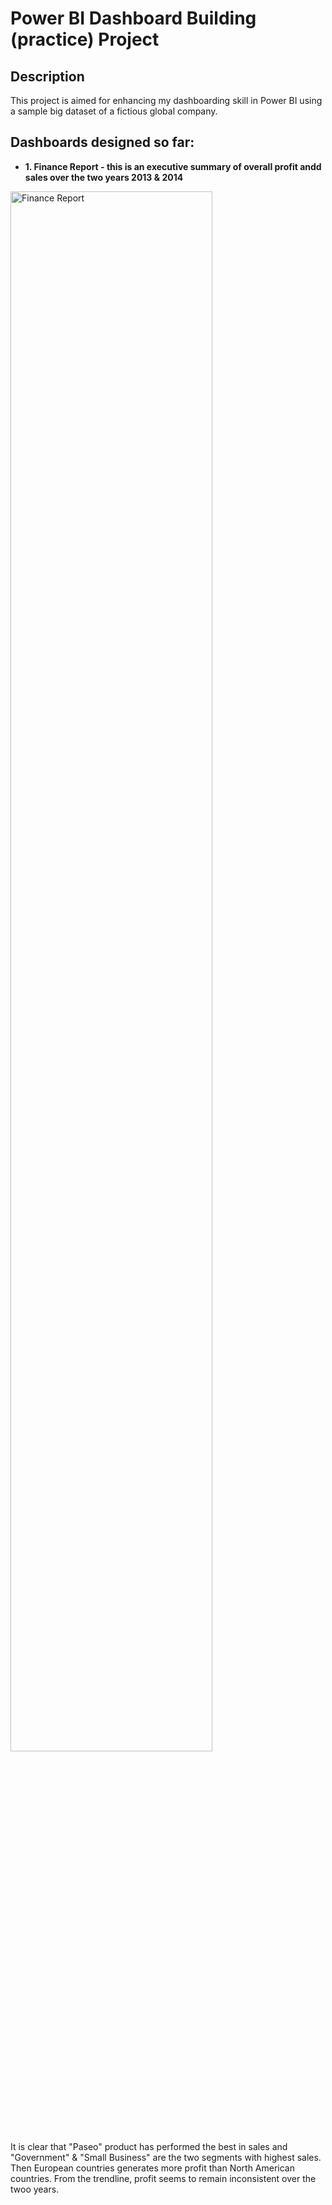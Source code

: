 
<h1> Power BI Dashboard Building (practice) Project </h1>

<h2>Description</h2>
This project is aimed for enhancing my dashboarding skill in Power BI using a sample big dataset of a fictious global company.
<br />

<h2>Dashboards designed so far: </h2>

- <b>1. Finance Report - this is an executive summary of overall profit andd sales over the two years 2013 & 2014 </b>

<img src="https://i.imgur.com/QByqqTv.png" height="80%" width="80%" alt="Finance Report"/>
<br />
It is clear that "Paseo" product has performed the best in sales and "Government" & "Small Business" are the two segments with highest sales. Then European countries generates more profit than North American countries. From the trendline, profit seems to remain inconsistent over the twoo years.


<!--
 ```diff
- text in red
+ text in green
! text in orange
# text in gray
@@ text in purple (and bold)@@
```
--!>
